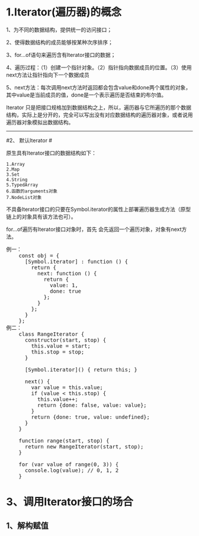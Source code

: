 # 1.Iterator(遍历器)的概念 #

1、为不同的数据结构，提供统一的访问接口；

2、使得数据结构的成员能够按某种次序排序；

3、for...of语句来遍历含有Iterator接口的数据；

4、遍历过程：（1）创建一个指针对象。（2）指针指向数据成员的位置。（3）使用next方法让指针指向下一个数据成员

5、next方法：每次调用next方法时返回都会包含value和done两个属性的对象，其中value是当前成员的值，done是一个表示遍历是否结束的布尔值。

Iterator 只是把接口规格加到数据结构之上，所以，遍历器与它所遍历的那个数据结构，实际上是分开的，完全可以写出没有对应数据结构的遍历器对象，或者说用遍历器对象模拟出数据结构。

----------
#2、 默认Iterator #

原生具有Iterator接口的数据结构如下：

	1.Array
	2.Map
	3.Set
	4.String
	5.TypedArray
	6.函数的arguments对象
	7.NodeList对象
不具备Iterator接口的只要在Symbol.iterator的属性上部署遍历器生成方法（原型链上的对象具有该方法也可）。

for...of遍历有Iterator接口对象时，首先	会先返回一个遍历对象，对象有next方法。
<pre>
例一：
	const obj = {
	  [Symbol.iterator] : function () {
	    return {
	      next: function () {
	        return {
	          value: 1,
	          done: true
	        };
	      }
	    };
	  }
	};
例二：
	class RangeIterator {
	  constructor(start, stop) {
	    this.value = start;
	    this.stop = stop;
	  }
	
	  [Symbol.iterator]() { return this; }
	
	  next() {
	    var value = this.value;
	    if (value < this.stop) {
	      this.value++;
	      return {done: false, value: value};
	    }
	    return {done: true, value: undefined};
	  }
	}
	
	function range(start, stop) {
	  return new RangeIterator(start, stop);
	}
	
	for (var value of range(0, 3)) {
	  console.log(value); // 0, 1, 2
	}
</pre>
# 3、调用Iterator接口的场合 #
## 1、解构赋值 ##
